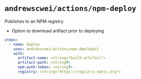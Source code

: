 # `andrewscwei/actions/npm-deploy`

Publishes to an NPM registry:

- Option to download artifact prior to deploying

```yml
steps:
  - name: Deploy
    uses: andrewscwei/actions/npm-deploy@v1
    with:
      artifact-name: <string="build-artifact">
      artifact-path: <string?>
      npm-auth-token: <string?>
      registry: <string="https://registry.npmjs.org">
```
